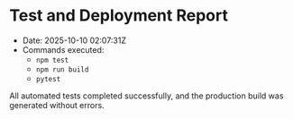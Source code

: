 # Test and Deployment Report

- Date: 2025-10-10 02:07:31Z
- Commands executed:
  - `npm test`
  - `npm run build`
  - `pytest`

All automated tests completed successfully, and the production build was generated without errors.
